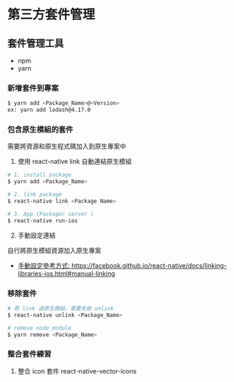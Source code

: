 # 第三方套件管理

## 套件管理工具

- npm
- yarn

### 新增套件到專案

```bash
$ yarn add <Package_Name>@<Version>
ex: yarn add lodash@4.17.0
```

### 包含原生模組的套件

需要將資源和原生程式碼加入到原生專案中

1.  使用 react-native link 自動連結原生模組

```bash
# 1. install package
$ yarn add <Package_Name>

# 2. link package
$ react-native link <Package Name>

# 3. App (Packager server )
$ react-native run-ios
```

2.  手動設定連結

自行將原生模組資源加入原生專案

- [手動設定參考方式: <https://facebook.github.io/react-native/docs/linking-libraries-ios.html#manual-linking>](https://facebook.github.io/react-native/docs/linking-libraries-ios.html#manual-linking)

### 移除套件

```bash
# 若 link 過原生模組，需要先做 unlink
$ react-native unlink <Package_Name>

# remove node_module
$ yarn remove <Package_Name>
```

### 整合套件練習

1.  整合 icon 套件 react-native-vector-icons
